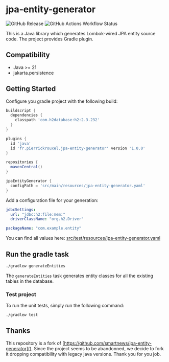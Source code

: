 # jpa-entity-generator

![GitHub Release](https://img.shields.io/github/v/release/pierrickrouxel/jpa-entity-generator)
![GitHub Actions Workflow Status](https://img.shields.io/github/actions/workflow/status/pierrickrouxel/jpa-entity-generator/build.yaml)

This is a Java library which generates Lombok-wired JPA entity source code.
The project provides Gradle plugin.

## Compatibility

- Java >= 21
- jakarta.persistence

## Getting Started

Configure you gradle project with the following build:

```groovy
buildscript {
  dependencies {
    classpath 'com.h2database:h2:2.3.232'
  }
}

plugins {
  id 'java'
  id 'fr.pierrickrouxel.jpa-entity-generator' version '1.0.0'
}

repositories {
  mavenCentral()
}

jpaEntityGenerator {
  configPath = 'src/main/resources/jpa-entity-generator.yaml'
}
```

Add a configuration file for your generation:

```yaml
jdbcSettings:
  url: "jdbc:h2:file:mem:"
  driverClassName: "org.h2.Driver"

packageName: "com.example.entity"
```

You can find all values here: [src/test/resources/jpa-entity-generator.yaml]()

## Run the gradle task

```bash
./gradlew generateEntities
```

The `generateEntities` task generates entity classes for all the existing tables in the database.

### Test project

To run the unit tests, simply run the following command:

```sh
./gradlew test
```

## Thanks

This repository is a fork of [https://github.com/smartnews/jpa-entity-generator]().
Since the project seems to be abandonned, we decide to fork it dropping compatibility with legacy java versions.
Thank you for you job.
